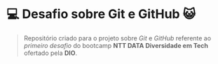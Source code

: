 # :computer: Desafio sobre Git e GitHub :smiley_cat:
> Repositório criado para o projeto sobre *Git* e *GitHub* referente ao *primeiro desafio* do bootcamp **NTT DATA Diversidade em Tech** ofertado pela **DIO**.
